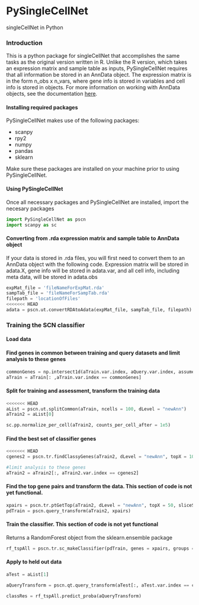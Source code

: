 # PySingleCellNet
singleCellNet in Python
### Introduction

This is a python package for singleCellNet that accomplishes the same tasks as the original version written in R. Unlike the R version, which takes an expression matrix and sample table as inputs, PySingleCellNet requires that all information be stored in an AnnData object. The expression matrix is in the form n_obs x n_vars, where gene info is stored in variables and cell info is stored in objects. For more information on working with AnnData objects, see the documentation [here](https://anndata.readthedocs.io/en/latest/anndata.AnnData.html). 

#### Installing required packages
PySingleCellNet makes use of the following packages:
- scanpy
- rpy2
- numpy
- pandas
- sklearn

Make sure these packages are installed on your machine prior to using PySingleCellNet.

#### Using PySingleCellNet
Once all necessary packages and PySingleCellNet are installed, import the necesary packages
```python
import PySingleCellNet as pscn
import scanpy as sc
```

#### Converting from .rda expression matrix and sample table to AnnData object
If your data is stored in .rda files, you will first need to convert them to an AnnData object with the following code. Expression matrix will be stored in adata.X, gene info will be stored in adata.var, and all cell info, including meta data, will be stored in adata.obs
```python
expMat_file = 'fileNameForExpMat.rda'
sampTab_file = 'fileNameForSampTab.rda'
filepath = 'locationOfFiles'
<<<<<<< HEAD
adata = pscn.ut.convertRDAtoAdata(expMat_file, sampTab_file, filepath)
```
### Training the SCN classifier
#### Load data


#### Find genes in common between training and query datasets and limit analysis to these genes
```python
commonGenes = np.intersect1d(aTrain.var.index, aQuery.var.index, assume_unique = True)
aTrain = aTrain[: ,aTrain.var.index == commonGenes]
```

#### Split for training and assessment, transform the training data
```python
<<<<<<< HEAD
aList = pscn.ut.splitCommon(aTrain, ncells = 100, dLevel = "newAnn")
aTrain2 = aList[0]

sc.pp.normalize_per_cell(aTrain2, counts_per_cell_after = 1e5)
```

#### Find the best set of classifier genes
```python
<<<<<<< HEAD
cgenes2 = pscn.tr.findClassyGenes(aTrain2, dLevel = "newAnn", topX = 10)

#limit analysis to these genes
aTrain2 = aTrain2[:, aTrain2.var.index == cgenes2]
```

#### Find the top gene pairs and transform the data. This section of code is not yet functional. 
```python
xpairs = pscn.tr.ptGetTop(aTrain2, dLevel = "newAnn", topX = 50, sliceSize = 5000)
pdTrain = pscn.query_transform(aTrain2, xpairs)
```

#### Train the classifier. This section of code is not yet functional
Returns a RandomForest object from the sklearn.ensemble package
```python
rf_tspAll = pscn.tr.sc_makeClassifier(pdTrain, genes = xpairs, groups = "newAnn", nrand = 50, ntrees = 1000)
```

#### Apply to held out data
```python
aTest = aList[1]

aQueryTransform = pscn.qt.query_transform(aTest[:, aTest.var.index == cgenes2], xpairs)

classRes = rf_tspAll.predict_proba(aQueryTransform)
```

